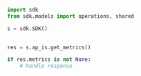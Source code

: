 <!-- Start SDK Example Usage -->
```python
import sdk
from sdk.models import operations, shared

s = sdk.SDK()

    
res = s.ap_is.get_metrics()

if res.metrics is not None:
    # handle response
```
<!-- End SDK Example Usage -->